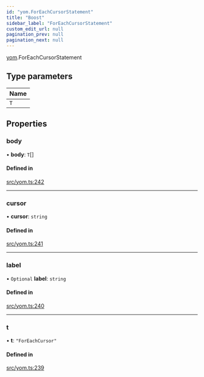 ```yaml
---
id: "yom.ForEachCursorStatement"
title: "Boost"
sidebar_label: "ForEachCursorStatement"
custom_edit_url: null
pagination_prev: null
pagination_next: null
---
```


[yom](../namespaces/yom.md).ForEachCursorStatement

## Type parameters

| Name |
| :------ |
| `T` |

## Properties

### body

• **body**: `T`[]

#### Defined in

[src/yom.ts:242](https://github.com/yolmio/boost/blob/5cada48/src/yom.ts#L242)

___

### cursor

• **cursor**: `string`

#### Defined in

[src/yom.ts:241](https://github.com/yolmio/boost/blob/5cada48/src/yom.ts#L241)

___

### label

• `Optional` **label**: `string`

#### Defined in

[src/yom.ts:240](https://github.com/yolmio/boost/blob/5cada48/src/yom.ts#L240)

___

### t

• **t**: ``"ForEachCursor"``

#### Defined in

[src/yom.ts:239](https://github.com/yolmio/boost/blob/5cada48/src/yom.ts#L239)
